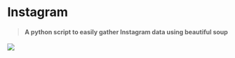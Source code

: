# Instagram

>  #### A python script to easily gather Instagram data using beautiful soup 



![](./insta.png)
